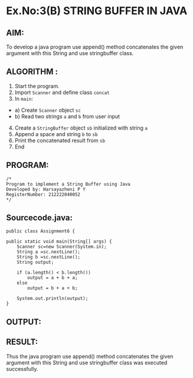 # Ex.No:3(B) STRING BUFFER IN JAVA

## AIM:
To develop a java program use append() method concatenates the given argument with this String and use stringbuffer class.

## ALGORITHM :
1.	Start the program.
2.	Import `Scanner` and define class `concat`
3.	In `main`:
-	a) Create `Scanner` object `sc`
-	b) Read two strings `a` and `b` from user input
4.	Create a `StringBuffer` object `sb` initialized with string `a`
5.	Append a space and string `b` to `sb`
6.	Print the concatenated result from `sb`
7.	End







## PROGRAM:
 ```
/*
Program to implement a String Buffer using Java
Developed by: Harsayazheni P Y
RegisterNumber: 212222040052
*/
```

## Sourcecode.java:
```
public class Assignment6 {

public static void main(String[] args) {
	Scanner sc=new Scanner(System.in);
	String a =sc.nextLine();
	String b =sc.nextLine();
	String output;

	if (a.length() < b.length()) 
		output = a + b + a;
	else
		output = b + a + b;
	
	System.out.println(output);
}
```






## OUTPUT:



## RESULT:
Thus the java program use append() method concatenates the given argument with this String and use stringbuffer class was executed successfully.

